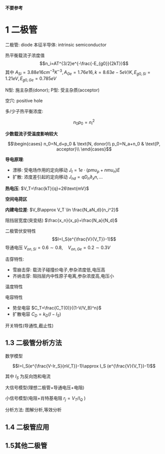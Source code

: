 **不要参考**
# 1 二极管
二极管: diode
本征半导体: intrinsic semiconductor

热平衡载流子浓度值
$$n_i=AT^{3/2}e^{-\frac{-E_{g0}}{2kT}}$$
其中 $A_{Si}=3.88e16cm^{-3}K^{-3}, A_{Ge}=1.76e16,k=8.63e-5eV/K,E_{g0,Si}=1.21eV,E_{g0,Ge}=0.785eV$

N型: 施主杂质(donor); P型: 受主杂质(acceptor)

空穴: positive hole

多/少子热平衡浓度:

$$n_0p_0=n_i^2$$

**少数载流子受温度影响较大**

$$\begin{cases}
    n_0=N_d+p_0 & \text{N, donor}\\
    p_0=N_a+n_0 & \text{P, acceptor}\\
\end{cases}$$

**导电原理**:

  - 漂移: 受电场作用的定向移动 $J_t=1e\cdot(pmu_p+nmu_n)E$
  - 扩散: 浓度差引起的定向移动 $J_{nd}=qD_n\partial_xn,...$

**热电压**: $V_T=\frac{kT}{q}=26\text{mV}$

**空间电荷区**

**内建电位差**: $V_B\approx V_T \ln \frac{N_aN_d}{n_i^2}$

阻挡层宽度(突变结) $\frac{x_n}{x_p}=\frac{N_a}{N_d}$

二极管伏安特性
$$I=I_S(e^{\frac{V}{V_T}}-1)$$
导通电压 $V_{on,Si}=0.6\sim 0.8,\quad V_{on,Ge}=0.2\sim 0.3V$

击穿特性:
  - 雪崩击穿: 载流子碰撞价电子,参杂浓度低,电压高
  - 齐纳击穿: 阻挡层内中性原子电离,参杂浓度高,电压小

温度特性

电容特性

  - 势垒电容 $C_T=\frac{C_T(0)}{(1-V/V_B)^n}$
  - 扩散电容 $C_D=k_D(I-I_S)$

开关特性(导通性,截止性)

## 1.3 二极管分析方法
数学模型

$$I=I_S(e^{\frac{V-Ir_S}{nV_T}}-1)\approx I_S (e^{\frac{V}{V_T}}-1)$$

其中 $I_S$ 为反向饱和电流

大信号模型(理想二极管+导通电压+电阻)

小信号模型(电阻+肖特基电阻 $r_j=V_T/I_Q$ )

分析方法: 图解分析,等效分析

## 1.4 二极管应用
## 1.5其他二极管
